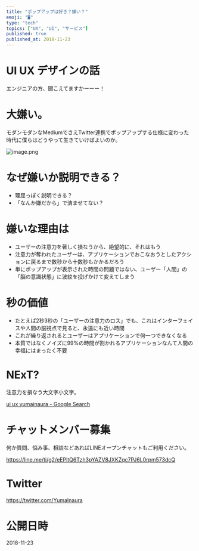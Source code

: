 ```yaml
---
title: "ポップアップは好き？嫌い？"
emoji: "🖥"
type: "tech"
topics: ["UX", "UI", "サービス"]
published: true
published_at: 2018-11-23
---
```


# UI UX デザインの話

エンジニアの方、聞こえてますかーーー！

# 大嫌い。

モダンモダンなMediumでさえTwitter連携でポップアップする仕様に変わった時代に僕らはどうやって生きていけばよいのか。

![image.png](https://qiita-image-store.s3.amazonaws.com/0/89618/f731d204-e29a-f24a-5dae-7e3016b219ee.png)

# なぜ嫌いか説明できる？

- 理屈っぽく説明できる？
- 「なんか嫌だから」で済ませてない？

# 嫌いな理由は

- ユーザーの注意力を著しく損なうから、絶望的に、それはもう
- 注意力が奪われたユーザーは、アプリケーションでおこなおうとしたアクションに戻るまで数秒から十数秒もかかるだろう
- 単にポップアップが表示された時間の問題ではない、ユーザー「人間」の「脳の意識状態」に波紋を投げかけて変えてしまう

# 秒の価値

- たとえば2秒3秒の「ユーザーの注意力のロス」でも、これはインターフェイスや人間の脳視点で見ると、永遠にも近い時間
- これが繰り返されるとユーザーはアプリケーションで何一つできなくなる
- 本質ではなくノイズに99%の時間が割かれるアプリケーションなんて人間の幸福にはまったく不要


# NExT?

注意力を損なう大文字小文字。

[ui ux yumainaura - Google Search](https://www.google.co.jp/search?ei=wfT1W6HQAoT-8gXyxr2YBg&q=ui+ux+yumainaura&oq=ui+ux+yumainaura&gs_l=psy-ab.3...646.1824..1873...0.0..0.160.809.6j2......0....1..gws-wiz.......0j0i22i30j33i160.i4xRGzRsPLA)









<!-- Update From Qiita API -->

# チャットメンバー募集


何か質問、悩み事、相談などあればLINEオープンチャットもご利用ください。

https://line.me/ti/g2/eEPltQ6Tzh3pYAZV8JXKZqc7PJ6L0rpm573dcQ





# Twitter


https://twitter.com/YumaInaura


<!-- Update From Qiita API -->



# 公開日時

2018-11-23
